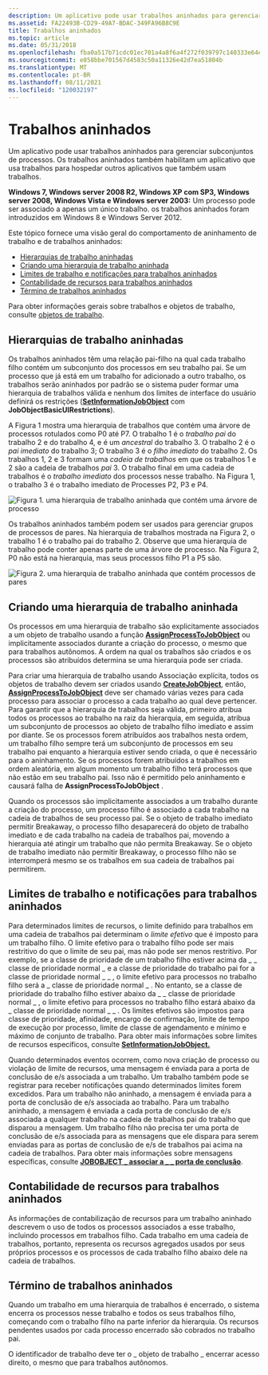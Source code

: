 ```yaml
---
description: Um aplicativo pode usar trabalhos aninhados para gerenciar subconjuntos de processos. Os trabalhos aninhados também habilitam um aplicativo que usa trabalhos para hospedar outros aplicativos que também usam trabalhos.
ms.assetid: FA22493B-CD29-49A7-BDAC-349FA96B8C9E
title: Trabalhos aninhados
ms.topic: article
ms.date: 05/31/2018
ms.openlocfilehash: fba0a517b71cdc01ec701a4a8f6a4f272f039797c140333e64ecad5532aca23f
ms.sourcegitcommit: e858bbe701567d4583c50a11326e42d7ea51804b
ms.translationtype: MT
ms.contentlocale: pt-BR
ms.lasthandoff: 08/11/2021
ms.locfileid: "120032197"
---
```

# <a name="nested-jobs"></a>Trabalhos aninhados

Um aplicativo pode usar trabalhos aninhados para gerenciar subconjuntos de processos. Os trabalhos aninhados também habilitam um aplicativo que usa trabalhos para hospedar outros aplicativos que também usam trabalhos.

**Windows 7, Windows server 2008 R2, Windows XP com SP3, Windows server 2008, Windows Vista e Windows server 2003:** Um processo pode ser associado a apenas um único trabalho. os trabalhos aninhados foram introduzidos em Windows 8 e Windows Server 2012.

Este tópico fornece uma visão geral do comportamento de aninhamento de trabalho e de trabalhos aninhados:

-   [Hierarquias de trabalho aninhadas](#nested-job-hierarchies)
-   [Criando uma hierarquia de trabalho aninhada](#creating-a-nested-job-hierarchy)
-   [Limites de trabalho e notificações para trabalhos aninhados](#job-limits-and-notifications-for-nested-jobs)
-   [Contabilidade de recursos para trabalhos aninhados](#resource-accounting-for-nested-jobs)
-   [Término de trabalhos aninhados](#termination-of-nested-jobs)

Para obter informações gerais sobre trabalhos e objetos de trabalho, consulte [objetos de trabalho](job-objects.md).

## <a name="nested-job-hierarchies"></a>Hierarquias de trabalho aninhadas

Os trabalhos aninhados têm uma relação pai-filho na qual cada trabalho filho contém um subconjunto dos processos em seu trabalho pai. Se um processo que já está em um trabalho for adicionado a outro trabalho, os trabalhos serão aninhados por padrão se o sistema puder formar uma hierarquia de trabalhos válida e nenhum dos limites de interface do usuário definirá os restrições ([**SetInformationJobObject**](/windows/win32/api/jobapi2/nf-jobapi2-setinformationjobobject) com **JobObjectBasicUIRestrictions**).

A Figura 1 mostra uma hierarquia de trabalhos que contém uma árvore de processos rotulados como P0 até P7. O trabalho 1 é o *trabalho pai* do trabalho 2 e do trabalho 4, e é um *ancestral* do trabalho 3. O trabalho 2 é o *pai imediato* do trabalho 3; O trabalho 3 é o *filho imediato* do trabalho 2. Os trabalhos 1, 2 e 3 formam uma *cadeia de trabalhos* em que os trabalhos 1 e 2 são a cadeia de trabalhos *pai* 3. O trabalho final em uma cadeia de trabalhos é o *trabalho imediato* dos processos nesse trabalho. Na Figura 1, o trabalho 3 é o trabalho imediato de Processes P2, P3 e P4.

![Figura 1. uma hierarquia de trabalho aninhada que contém uma árvore de processo](images/nested-jobs-a.png)

Os trabalhos aninhados também podem ser usados para gerenciar grupos de processos de pares. Na hierarquia de trabalhos mostrada na Figura 2, o trabalho 1 é o trabalho pai do trabalho 2. Observe que uma hierarquia de trabalho pode conter apenas parte de uma árvore de processo. Na Figura 2, P0 não está na hierarquia, mas seus processos filho P1 a P5 são.

![Figura 2. uma hierarquia de trabalho aninhada que contém processos de pares](images/nested-jobs-b.png)

## <a name="creating-a-nested-job-hierarchy"></a>Criando uma hierarquia de trabalho aninhada

Os processos em uma hierarquia de trabalho são explicitamente associados a um objeto de trabalho usando a função [**AssignProcessToJobObject**](/windows/win32/api/jobapi2/nf-jobapi2-assignprocesstojobobject) ou implicitamente associados durante a criação do processo, o mesmo que para trabalhos autônomos. A ordem na qual os trabalhos são criados e os processos são atribuídos determina se uma hierarquia pode ser criada.

Para criar uma hierarquia de trabalho usando Associação explícita, todos os objetos de trabalho devem ser criados usando [**CreateJobObject**](/windows/desktop/api/WinBase/nf-winbase-createjobobjecta), então, [**AssignProcessToJobObject**](/windows/win32/api/jobapi2/nf-jobapi2-assignprocesstojobobject) deve ser chamado várias vezes para cada processo para associar o processo a cada trabalho ao qual deve pertencer. Para garantir que a hierarquia de trabalhos seja válida, primeiro atribua todos os processos ao trabalho na raiz da hierarquia, em seguida, atribua um subconjunto de processos ao objeto de trabalho filho imediato e assim por diante. Se os processos forem atribuídos aos trabalhos nesta ordem, um trabalho filho sempre terá um subconjunto de processos em seu trabalho pai enquanto a hierarquia estiver sendo criada, o que é necessário para o aninhamento. Se os processos forem atribuídos a trabalhos em ordem aleatória, em algum momento um trabalho filho terá processos que não estão em seu trabalho pai. Isso não é permitido pelo aninhamento e causará falha de **AssignProcessToJobObject** .

Quando os processos são implicitamente associados a um trabalho durante a criação do processo, um processo filho é associado a cada trabalho na cadeia de trabalhos de seu processo pai. Se o objeto de trabalho imediato permitir Breakaway, o processo filho desaparecerá do objeto de trabalho imediato e de cada trabalho na cadeia de trabalhos pai, movendo a hierarquia até atingir um trabalho que não permita Breakaway. Se o objeto de trabalho imediato não permitir Breakaway, o processo filho não se interromperá mesmo se os trabalhos em sua cadeia de trabalhos pai permitirem.

## <a name="job-limits-and-notifications-for-nested-jobs"></a>Limites de trabalho e notificações para trabalhos aninhados

Para determinados limites de recursos, o limite definido para trabalhos em uma cadeia de trabalhos pai determinam o *limite efetivo* que é imposto para um trabalho filho. O limite efetivo para o trabalho filho pode ser mais restritivo do que o limite de seu pai, mas não pode ser menos restritivo. Por exemplo, se a classe de prioridade de um trabalho filho estiver acima da \_ \_ classe de prioridade normal \_ e a classe de prioridade do trabalho pai for a classe de prioridade normal \_ \_ , o limite efetivo para processos no trabalho filho será a \_ classe de prioridade normal \_ . No entanto, se a classe de prioridade do trabalho filho estiver abaixo da \_ \_ classe de prioridade normal \_ , o limite efetivo para processos no trabalho filho estará abaixo da \_ classe de prioridade normal \_ \_ . Os limites efetivos são impostos para classe de prioridade, afinidade, encargo de confirmação, limite de tempo de execução por processo, limite de classe de agendamento e mínimo e máximo de conjunto de trabalho. Para obter mais informações sobre limites de recursos específicos, consulte [ **SetInformationJobObject.**](/windows/win32/api/jobapi2/nf-jobapi2-setinformationjobobject)

Quando determinados eventos ocorrem, como nova criação de processo ou violação de limite de recursos, uma mensagem é enviada para a porta de conclusão de e/s associada a um trabalho. Um trabalho também pode se registrar para receber notificações quando determinados limites forem excedidos. Para um trabalho não aninhado, a mensagem é enviada para a porta de conclusão de e/s associada ao trabalho. Para um trabalho aninhado, a mensagem é enviada a cada porta de conclusão de e/s associada a qualquer trabalho na cadeia de trabalhos pai do trabalho que disparou a mensagem. Um trabalho filho não precisa ter uma porta de conclusão de e/s associada para as mensagens que ele dispara para serem enviadas para as portas de conclusão de e/s de trabalhos pai acima na cadeia de trabalhos. Para obter mais informações sobre mensagens específicas, consulte [**JOBOBJECT \_ associar a \_ \_ porta de conclusão**](/windows/desktop/api/WinNT/ns-winnt-jobobject_associate_completion_port).

## <a name="resource-accounting-for-nested-jobs"></a>Contabilidade de recursos para trabalhos aninhados

As informações de contabilização de recursos para um trabalho aninhado descrevem o uso de todos os processos associados a esse trabalho, incluindo processos em trabalhos filho. Cada trabalho em uma cadeia de trabalhos, portanto, representa os recursos agregados usados por seus próprios processos e os processos de cada trabalho filho abaixo dele na cadeia de trabalhos.

## <a name="termination-of-nested-jobs"></a>Término de trabalhos aninhados

Quando um trabalho em uma hierarquia de trabalhos é encerrado, o sistema encerra os processos nesse trabalho e todos os seus trabalhos filho, começando com o trabalho filho na parte inferior da hierarquia. Os recursos pendentes usados por cada processo encerrado são cobrados no trabalho pai.

O identificador de trabalho deve ter o \_ objeto de trabalho \_ encerrar acesso direito, o mesmo que para trabalhos autônomos.

 

 
